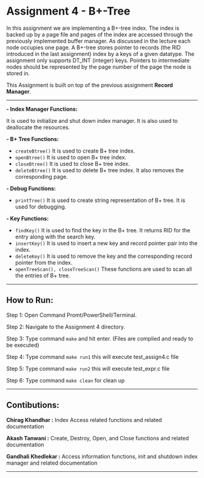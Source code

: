 # Assignment 4 - B+-Tree

In this assignment we are implementing a B+-tree index. The index is backed up by a page file and pages of the index are accessed through the previously implemented buffer manager. 
As discussed in the lecture each node occupies one page. 
A B+-tree stores pointer to records (the RID introduced in the last assignment) index by a keys of a given datatype. The assignment only supports DT_INT (integer) keys.
Pointers to intermediate nodes should be represented by the page number of the page the node is stored in. 

This Assignment is  built on top of the previous assignment **Record Manager**.

-----------------------------------------------------------------------------------------------------------------

**- Index Manager Functions:**

It is used to initialize and shut down index manager. It is also used to deallocate the resources.

**- B+ Tree Functions:**

*	```createBtree()``` It is used to create B+ tree index.
*	```openBtree()``` It is used to open B+ tree index.
*	```closeBtree()``` It is used to close B+ tree index.
*	```deleteBtree()``` It is used to delete B+ tree index. It also removes the corresponding page.

**- Debug Functions:**

*	```printTree()``` It is used to create string representation of B+ tree. It is used for debugging. 

**- Key Functions:**


*	```findKey()``` It is used to find the key in the B+ tree. It returns RID for the entry along with the search key.
*	```insertKey()``` It is used to insert a new key and record pointer pair into the index.
*	```deleteKey()``` It is used to remove the key and the corresponding record pointer from the index.
*	```openTreeScan(), closeTreeScan()``` These functions are used to scan all the entries of B+ tree.

-----------------------------------------------------------------------------------------------------------------

## How to Run:
Step 1: Open Command Promt/PowerShell/Terminal.

Step 2: Navigate to the Assignment 4 directory.

Step 3: Type command ```make``` and hit enter. (Files are complied and ready to be executed)

Step 4: Type command ```make run1``` this will execute test_assign4.c file

Step 5: Type command ```make run2``` this will execute test_expr.c file

Step 6: Type command ```make clean``` for clean up

-----------------------------------------------------------------------------------------------------------------
## Contibutions:

**Chirag Khandhar :**
Index Access related functions and related documentation

**Akash Tanwani :**
Create, Destroy, Open, and Close functions and related documentation

**Gandhali Khedlekar :** 
Access information functions, init and shutdown index manager and related documentation

-----------------------------------------------------------------------------------------------------------------

